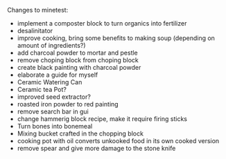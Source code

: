 Changes to minetest:

- implement a composter block to turn organics into fertilizer
- desalinitator
- improve cooking, bring some benefits to making soup (depending on amount of ingredients?)
- add charcoal powder to mortar and pestle
- remove choping block from choping block
- create black painting with charcoal powder
- elaborate a guide for myself
- Ceramic Watering Can
- Ceramic tea Pot?
- improved seed extractor?
- roasted iron powder to red painting
- remove search bar in gui
- change hammerig block recipe, make it require firing sticks
- Turn bones into bonemeal
- Mixing bucket crafted in the chopping block
- cooking pot with oil converts unkooked food in its own cooked version
- remove spear and give more damage to the stone knife
